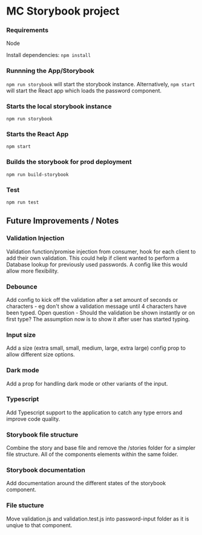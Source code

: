 # MC Storybook project

### Requirements

Node 

Install dependencies: `npm install`

### Runnning the App/Storybook

`npm run storybook` will start the storybook instance. 
Alternatively, `npm start` will start the React app which loads the password component.

### Starts the local storybook instance

`npm run storybook`

### Starts the React App

`npm start`

### Builds the storybook for prod deployment

`npm run build-storybook`

### Test

`npm run test`

## Future Improvements / Notes

### Validation Injection
Validation function/promise injection from consumer, hook for each client to add their own validation. This could help if client wanted to perform a Database lookup for previously used passwords. A config like this would allow more flexibility.

### Debounce 
Add config to kick off the validation after a set amount of seconds or characters - eg don't show a validation message until 4 characters have been typed.
Open question - Should the validation be shown instantly or on first type? The assumption now is to show it after user has started typing.

### Input size 
Add a size (extra small, small, medium, large, extra large) config prop to allow different size options.

### Dark mode
Add a prop for handling dark mode or other variants of the input.

### Typescript 
Add Typescript support to the application to catch any type errors and improve code quality.

### Storybook file structure
Combine the story and base file and remove the /stories folder for a simpler file structure. All of the components elements within the same folder.

### Storybook documentation
Add documentation around the different states of the storybook component.

### File stucture
Move validation.js and validation.test.js into password-input folder as it is unqiue to that component.

